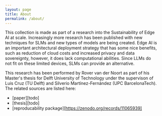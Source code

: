 ```yaml
---
layout: page
title: About
permalink: /about/
---
```


This collection is made as part of a research into the Sustainability of Edge AI at scale. Increasingly more research has been published with new techniques for SLMs and new types of models are being created. Edge AI is an important architectural deployment strategy that has some nice benefits, such as reduction of cloud costs and increased privacy and data sovereignty, however, it does lack computational abilities. Since LLMs do not fit on these limited devices, SLMs can provide an alternative. 

This research has been performed by Rover van der Noort as part of his Master's thesis for Delft University of Technology under the supervison of Luis Cruz (TU Delft) and Silverio Martínez-Fernández (UPC BarcelonaTech). The related sources are listed here:

- [paper][todo]
- [thesis][todo]
- [reproducability package][https://zenodo.org/records/11065939]
